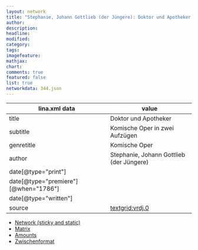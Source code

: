 ```yaml
---
layout: network
title: "Stephanie, Johann Gottlieb (der Jüngere): Doktor und Apotheker (1786)"
author:
description:
headline:
modified:
category:
tags:
imagefeature: 
mathjax: 
chart: 
comments: true
featured: false
list: true
networkdata: 344.json
---
```

lina.xml data  | value
------------- | -------------
title|Doktor und Apotheker
subtitle|Komische Oper in zwei Aufzügen
genretitle|Komische Oper
author|Stephanie, Johann Gottlieb (der Jüngere)
date[@type="print"]|
date[@type="premiere"][@when="1786"]|
date[@type="written"]|
source|[textgrid:vrdj.0](https://textgridlab.org/1.0/tgcrud-public/rest/textgrid:vrdj.0/data)



* [Network (sticky and static)](/network344)
* [Matrix](/matrix344)
* [Amounts](/amount344)
* [Zwischenformat](/lina344 )
